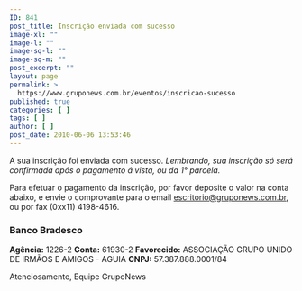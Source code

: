 ```yaml
---
ID: 841
post_title: Inscrição enviada com sucesso
image-xl: ""
image-l: ""
image-sq-l: ""
image-sq-m: ""
post_excerpt: ""
layout: page
permalink: >
  https://www.gruponews.com.br/eventos/inscricao-sucesso
published: true
categories: [ ]
tags: [ ]
author: [ ]
post_date: 2010-06-06 13:53:46
---
```

A sua inscrição foi enviada com sucesso. <em>Lembrando, sua inscrição só será confirmada após o pagamento á vista, ou da 1°  parcela.</em>

Para efetuar o pagamento da inscrição, por favor deposite o valor na conta abaixo, e envie o comprovante para o email <a href="mailto:escritorio@gruponews.com.br">escritorio@gruponews.com.br</a>, ou por fax (0xx11) 4198-4616.
<h3>Banco Bradesco</h3>
<strong>Agência:</strong> 1226-2
<strong>Conta:</strong> 61930-2
<strong>Favorecido:</strong> ASSOCIAÇÃO GRUPO UNIDO DE IRMÃOS E AMIGOS - AGUIA
<strong>CNPJ:</strong>﻿﻿ 57.387.888.0001/84

Atenciosamente,
Equipe GrupoNews